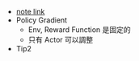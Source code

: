 * [note link](https://hackmd.io/@shaoeChen/Bywb8YLKS/https%3A%2F%2Fhackmd.io%2F%40shaoeChen%2FHkH2hSKuS)
* Policy Gradient
	* Env, Reward Function 是固定的
	* 只有 Actor 可以調整
* Tip2
